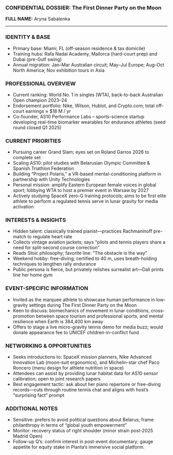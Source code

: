 ### CONFIDENTIAL DOSSIER: The First Dinner Party on the Moon

**FULL NAME:** Aryna Sabalenka

---
### IDENTITY & BASE
- Primary base: Miami, FL (off-season residence & tax domicile)
- Training hubs: Rafa Nadal Academy, Mallorca (hard-court prep) and Dubai (pre-Gulf swing)
- Annual migration: Jan–Mar Australian circuit; May–Jul Europe; Aug–Oct North America; Nov exhibition tours in Asia

### PROFESSIONAL OVERVIEW
- Current ranking: World No. 1 in singles (WTA), back-to-back Australian Open champion 2023–24
- Endorsement portfolio: Nike, Wilson, Hublot, and Crypto.com; total off-court earnings ≈ $18 M / yr
- Co-founder, AS10 Performance Labs – sports-science startup developing real-time biomarker wearables for endurance athletes (seed round closed Q1 2025)

### CURRENT PRIORITIES
- Pursuing career Grand Slam; eyes set on Roland Garros 2026 to complete set
- Scaling AS10: pilot studies with Belarusian Olympic Committee & Spanish Triathlon Federation
- Building “Project Polaris,” a VR-based mental-conditioning platform in partnership with Unity Technologies
- Personal mission: amplify Eastern European female voices in global sport; lobbying WTA to host a premier event in Warsaw by 2027
- Actively studying SpaceX zero-G training protocols; aims to be first elite athlete to perform a regulated tennis serve in lunar gravity for media activation

### INTERESTS & INSIGHTS
- Hidden talent: classically trained pianist—practices Rachmaninoff pre-match to regulate heart rate
- Collects vintage aviation jackets; says “pilots and tennis players share a need for split-second course correction”
- Reads Stoic philosophy; favorite line: “The obstacle is the way”
- Weekend hobby: free-diving; certified to 40 m, uses breath-holding techniques to lengthen rally endurance
- Public persona is fierce, but privately relishes surrealist art—Dali prints line her home gym

### EVENT-SPECIFIC INFORMATION
- Invited as the marquee athlete to showcase human performance in low-gravity settings during The First Dinner Party on the Moon
- Keen to discuss: biomechanics of movement in lunar conditions, cross-promotion between space tourism and professional sports, and mental resilience when Earth is 384,400 km away
- Offers to stage a live micro-gravity tennis demo for media buzz; would donate appearance fee to UNICEF children-in-conflict fund

### NETWORKING & OPPORTUNITIES
- Seeks introductions to: SpaceX mission planners, Nike Advanced Innovation Lab (moon-suit ergonomics), and Michelin-star chef Paco Roncero (menu design for athlete nutrition in space)
- Attendees can assist by providing lunar habitat data for AS10 sensor calibration; open to joint research papers
- Best engagement tactic: ask about her piano repertoire or free-diving records—cuts through routine tennis chat and aligns with host’s “surprising fact” prompt

### ADDITIONAL NOTES
- Sensitive: prefers to avoid political questions about Belarus; frame philanthropy in terms of “global youth empowerment”
- Monitor: recovery status of right shoulder (minor strain post-2025 Madrid Open)
- Follow-up Q’s: confirm interest in post-event documentary; gauge appetite for equity stake in Planta’s immersive social platform.